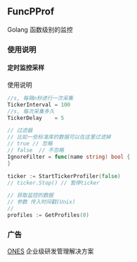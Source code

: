 ## FuncPProf

Golang 函数级别的监控

### 使用说明

#### 定时监控采样

使用说明

```go
//s, 每隔n秒进行一次采集
TickerInterval = 100
//s, 每次采集多久
TickerDelay    = 5   

// 过滤器
// 比如一些标准库的数据可以在这里过滤掉
// true // 忽略
// false  // 不忽略
IgnoreFilter = func(name string) bool {
}

ticker := StartTickerProfiler(false)
// ticker.Stop() // 暂停ticker

// 获取监控的数据
// 参数 传入时间戳(Unix)
// 
profiles := GetProfiles(0)

```

### 广告

[ONES](https://ones.ai) 企业级研发管理解决方案